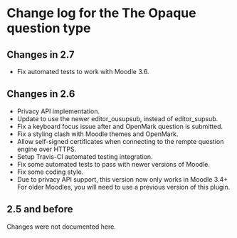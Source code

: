 # Change log for the The Opaque question type


## Changes in 2.7

* Fix automated tests to work with Moodle 3.6.


## Changes in 2.6

* Privacy API implementation.
* Update to use the newer editor_ousupsub, instead of editor_supsub.
* Fix a keyboard focus issue after and OpenMark question is submitted.
* Fix a styling clash with Moodle themes and OpenMark.
* Allow self-signed certificates when connecting to the rempte question engine over HTTPS.
* Setup Travis-CI automated testing integration.
* Fix some automated tests to pass with newer versions of Moodle.
* Fix some coding style.
* Due to privacy API support, this version now only works in Moodle 3.4+
  For older Moodles, you will need to use a previous version of this plugin.


## 2.5 and before

Changes were not documented here.
